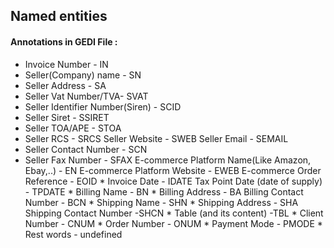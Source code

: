 ## Named entities

#### Annotations in GEDI File : 

   * Invoice Number - IN
   * Seller(Company) name - SN
   * Seller Address - SA
   * Seller Vat Number/TVA- SVAT
   * Seller Identifier Number(Siren) - SCID
   * Seller Siret - SSIRET
   * Seller TOA/APE - STOA
   * Seller RCS - SRCS
    Seller Website - SWEB
    Seller Email - SEMAIL
   * Seller Contact Number - SCN
   * Seller Fax Number - SFAX
    E-commerce Platform Name(Like Amazon, Ebay,..) - EN
    E-commerce Platform Website - EWEB
    E-commerce Order Reference - EOID
    * Invoice Date - IDATE
    Tax Point Date (date of supply) - TPDATE
    * Billing Name - BN
    * Billing Address - BA
    Billing Contact Number - BCN
    * Shipping Name - SHN
    * Shipping Address - SHA
    Shipping Contact Number -SHCN
    * Table (and its content) -TBL
    * Client Number - CNUM
    * Order Number - ONUM
    * Payment Mode - PMODE
    * Rest words - undefined